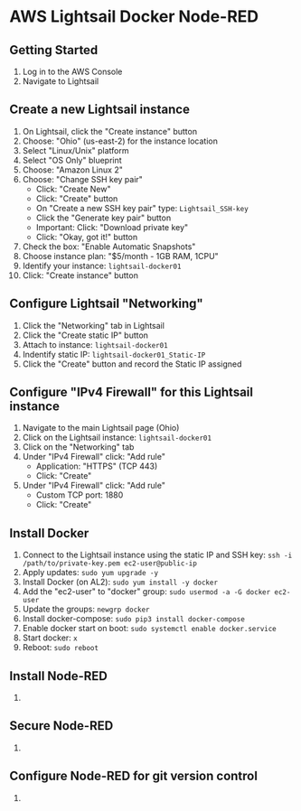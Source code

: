 # AWS Lightsail Docker Node-RED

## Getting Started
1. Log in to the AWS Console
2. Navigate to Lightsail

## Create a new Lightsail instance
1. On Lightsail, click the "Create instance" button
2. Choose: "Ohio" (us-east-2) for the instance location
3. Select "Linux/Unix" platform
4. Select "OS Only" blueprint
5. Choose: "Amazon Linux 2"
6. Choose: "Change SSH key pair" 
    - Click: "Create New"
    - Click: "Create" button
    - On "Create a new SSH key pair" type: ```Lightsail_SSH-key```
    - Click the "Generate key pair" button
    - Important: Click: "Download private key"
    - Click: "Okay, got it!" button
7. Check the box: "Enable Automatic Snapshots"
8. Choose instance plan: "$5/month - 1GB RAM, 1CPU"
9. Identify your instance: ```lightsail-docker01```
10. Click: "Create instance" button

## Configure Lightsail "Networking"
1. Click the "Networking" tab in Lightsail
2. Click the "Create static IP" button
3. Attach to instance: ```lightsail-docker01```
4. Indentify static IP: ```lightsail-docker01_Static-IP```
5. Click the "Create" button and record the Static IP assigned

## Configure "IPv4 Firewall" for this Lightsail instance
1. Navigate to the main Lightsail page (Ohio)
2. Click on the Lightsail instance: ```lightsail-docker01```
3. Click on the "Networking" tab
4. Under "IPv4 Firewall" click: "Add rule"
    - Application: "HTTPS" (TCP 443)
    - Click: "Create"
5. Under "IPv4 Firewall" click: "Add rule"
    - Custom TCP port: 1880
    - Click: "Create"

## Install Docker
1. Connect to the Lightsail instance using the static IP and SSH key: ```ssh -i /path/to/private-key.pem ec2-user@public-ip```
2. Apply updates: ```sudo yum upgrade -y```
3. Install Docker (on AL2): ```sudo yum install -y docker```
4. Add the "ec2-user" to "docker" group: ```sudo usermod -a -G docker ec2-user```
5. Update the groups: ```newgrp docker```
6. Install docker-compose: ```sudo pip3 install docker-compose```
7. Enable docker start on boot: ```sudo systemctl enable docker.service```
8. Start docker: ```x```
9. Reboot: ```sudo reboot```

## Install Node-RED
1. 

## Secure Node-RED
1. 

## Configure Node-RED for git version control
1. 

